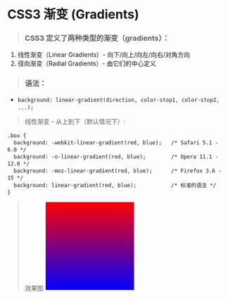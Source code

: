 # CSS3 渐变 (Gradients)
> ### CSS3 定义了两种类型的渐变（gradients）：
1. 线性渐变（Linear Gradients）- 向下/向上/向左/向右/对角方向
2. 径向渐变（Radial Gradients）- 由它们的中心定义
> ### 语法：
- `background: linear-gradient(direction, color-stop1, color-stop2, ...);`
> 线性渐变 - 从上到下（默认情况下）:
```
.box {
  background: -webkit-linear-gradient(red, blue);   /* Safari 5.1 - 6.0 */
  background: -o-linear-gradient(red, blue);        /* Opera 11.1 - 12.0 */
  background: -moz-linear-gradient(red, blue);      /* Firefox 3.6 - 15 */
  background: linear-gradient(red, blue);           /* 标准的语法 */
}
```
> 效果图 ![效果图](./pictures/渐变1.png)
